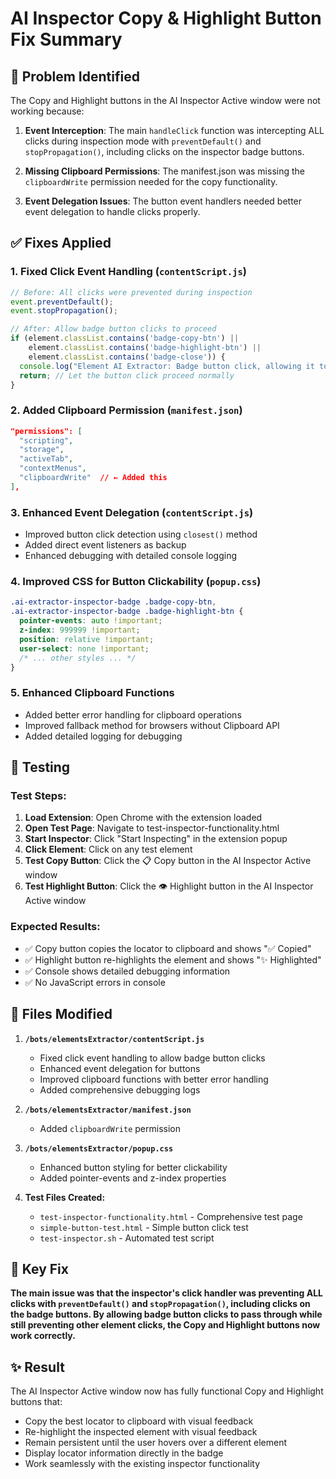 # AI Inspector Copy & Highlight Button Fix Summary

## 🐛 Problem Identified
The Copy and Highlight buttons in the AI Inspector Active window were not working because:

1. **Event Interception**: The main `handleClick` function was intercepting ALL clicks during inspection mode with `preventDefault()` and `stopPropagation()`, including clicks on the inspector badge buttons.

2. **Missing Clipboard Permissions**: The manifest.json was missing the `clipboardWrite` permission needed for the copy functionality.

3. **Event Delegation Issues**: The button event handlers needed better event delegation to handle clicks properly.

## ✅ Fixes Applied

### 1. **Fixed Click Event Handling** (`contentScript.js`)
```javascript
// Before: All clicks were prevented during inspection
event.preventDefault();
event.stopPropagation();

// After: Allow badge button clicks to proceed
if (element.classList.contains('badge-copy-btn') || 
    element.classList.contains('badge-highlight-btn') ||
    element.classList.contains('badge-close')) {
  console.log("Element AI Extractor: Badge button click, allowing it to proceed");
  return; // Let the button click proceed normally
}
```

### 2. **Added Clipboard Permission** (`manifest.json`)
```json
"permissions": [
  "scripting",
  "storage", 
  "activeTab",
  "contextMenus",
  "clipboardWrite"  // ← Added this
],
```

### 3. **Enhanced Event Delegation** (`contentScript.js`)
- Improved button click detection using `closest()` method
- Added direct event listeners as backup
- Enhanced debugging with detailed console logging

### 4. **Improved CSS for Button Clickability** (`popup.css`)
```css
.ai-extractor-inspector-badge .badge-copy-btn,
.ai-extractor-inspector-badge .badge-highlight-btn {
  pointer-events: auto !important;
  z-index: 999999 !important;
  position: relative !important;
  user-select: none !important;
  /* ... other styles ... */
}
```

### 5. **Enhanced Clipboard Functions**
- Added better error handling for clipboard operations
- Improved fallback method for browsers without Clipboard API
- Added detailed logging for debugging

## 🧪 Testing

### Test Steps:
1. **Load Extension**: Open Chrome with the extension loaded
2. **Open Test Page**: Navigate to test-inspector-functionality.html
3. **Start Inspector**: Click "Start Inspecting" in the extension popup
4. **Click Element**: Click on any test element
5. **Test Copy Button**: Click the 📋 Copy button in the AI Inspector Active window
6. **Test Highlight Button**: Click the 👁️ Highlight button in the AI Inspector Active window

### Expected Results:
- ✅ Copy button copies the locator to clipboard and shows "✅ Copied"
- ✅ Highlight button re-highlights the element and shows "✨ Highlighted"
- ✅ Console shows detailed debugging information
- ✅ No JavaScript errors in console

## 📁 Files Modified

1. **`/bots/elementsExtractor/contentScript.js`**
   - Fixed click event handling to allow badge button clicks
   - Enhanced event delegation for buttons
   - Improved clipboard functions with better error handling
   - Added comprehensive debugging logs

2. **`/bots/elementsExtractor/manifest.json`**
   - Added `clipboardWrite` permission

3. **`/bots/elementsExtractor/popup.css`**
   - Enhanced button styling for better clickability
   - Added pointer-events and z-index properties

4. **Test Files Created:**
   - `test-inspector-functionality.html` - Comprehensive test page
   - `simple-button-test.html` - Simple button click test
   - `test-inspector.sh` - Automated test script

## 🎯 Key Fix
**The main issue was that the inspector's click handler was preventing ALL clicks with `preventDefault()` and `stopPropagation()`, including clicks on the badge buttons. By allowing badge button clicks to pass through while still preventing other element clicks, the Copy and Highlight buttons now work correctly.**

## ✨ Result
The AI Inspector Active window now has fully functional Copy and Highlight buttons that:
- Copy the best locator to clipboard with visual feedback
- Re-highlight the inspected element with visual feedback  
- Remain persistent until the user hovers over a different element
- Display locator information directly in the badge
- Work seamlessly with the existing inspector functionality
